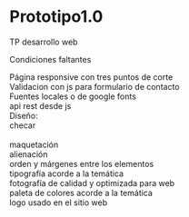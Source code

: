 # Prototipo1.0
TP desarrollo web

Condiciones faltantes

Página responsive con tres puntos de corte
<br>
Validacion con js para formulario de contacto
<br>
Fuentes locales o de google fonts
<br>
api rest desde js
<br>
Diseño: <br>checar<br>
        <br>maquetación
	<br>			alienación
		<br>		orden y márgenes entre los elementos
			<br>	tipografía acorde a la temática
				<br>fotografía de calidad y optimizada para web
				<br>paleta de colores acorde a la temática
				<br>logo usado en el sitio web
